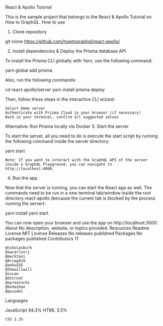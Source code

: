 React & Apollo Tutorial

This is the sample project that belongs to the React & Apollo Tutorial on How to GraphQL.
How to use
1. Clone repository

git clone https://github.com/howtographql/react-apollo/

2. Install dependencies & Deploy the Prisma database API

To install the Prisma CLI globally with Yarn, use the following command:

yarn global add prisma

Also, run the following commands:

cd react-apollo/server
yarn install
prisma deploy

Then, follow these steps in the interactive CLI wizard:

    Select Demo server
    Authenticate with Prisma Cloud in your browser (if necessary)
    Back in your terminal, confirm all suggested values

Alternative: Run Prisma locally via Docker
3. Start the server

To start the server, all you need to do is execute the start script by running the following command inside the server directory:

yarn start

    Note: If you want to interact with the GraphQL API of the server inside a GraphQL Playground, you can navigate to http://localhost:4000.

4. Run the app

Now that the server is running, you can start the React app as well. The commands need to be run in a new terminal tab/window inside the root directory react-apollo (because the current tab is blocked by the process running the server):

yarn install
yarn start

You can now open your browser and use the app on http://localhost:3000.
About
No description, website, or topics provided.
Resources
Readme
License
MIT License
Releases
No releases published
Packages
No packages published
Contributors 11

    @nikolasburk
    @swcarlosrj
    @marktani
    @Arieg419
    @anku255
    @thewillwill
    @incon
    @dstroot
    @oprearocks
    @bodazhao
    @qucode1

Languages

JavaScript 94.3%
HTML 3.5%

    CSS 2.2% 

